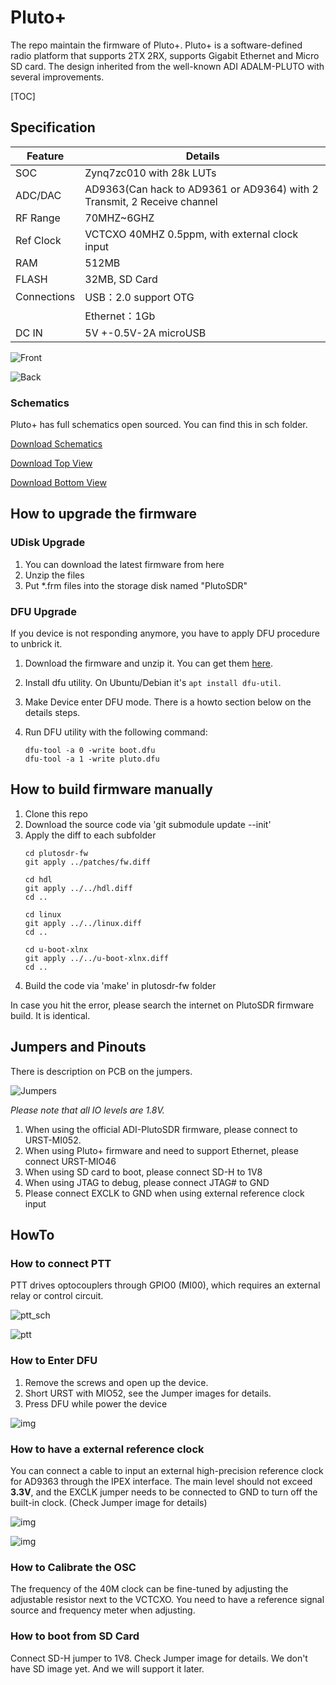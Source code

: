 # Pluto+
The repo maintain the firmware of Pluto+. Pluto+ is a software-defined radio platform that supports 2TX 2RX, supports Gigabit Ethernet and Micro SD card. The design inherited from the well-known ADI ADALM-PLUTO with several improvements.

[TOC]

## Specification

| Feature     | Details                                                      |
| ----------- | ------------------------------------------------------------ |
| SOC         | Zynq7zc010 with 28k LUTs                                     |
| ADC/DAC     | AD9363(Can hack to AD9361 or AD9364)  with 2 Transmit, 2 Receive channel |
| RF Range    | 70MHZ~6GHZ                                                   |
| Ref Clock   | VCTCXO 40MHZ 0.5ppm, with external clock input               |
| RAM         | 512MB                                                        |
| FLASH       | 32MB, SD Card                                                |
| Connections | USB：2.0  support OTG                                        |
|             | Ethernet：1Gb                                                |
| DC IN       | 5V +-0.5V-2A microUSB                                        |

![Front](./images/clip_image002.jpg)

![Back](./images/clip_image003.jpg)

### Schematics

Pluto+ has full schematics open sourced. You can find this in sch folder.

[Download Schematics](./sch/PLUTOX_SDR-V1.0-20201212.pdf)

[Download Top View](./sch/Top.pdf)

[Download Bottom View](./sch/Bottom.pdf)

## How to upgrade the firmware

### UDisk Upgrade

1. You can download the latest firmware from here
2. Unzip the files
3. Put *.frm files into the storage disk named "PlutoSDR"

### DFU Upgrade
If you device is not responding anymore, you have to apply DFU procedure to unbrick it.
1. Download the firmware and unzip it. You can get them [here](https://github.com/analogdevicesinc/plutosdr-fw/).

2. Install dfu utility. On Ubuntu/Debian it's `apt install dfu-util`.

5. Make Device enter DFU mode. There is a howto section below on the details steps.
   
4. Run DFU utility with the following command:

   ```
   dfu-tool -a 0 -write boot.dfu
   dfu-tool -a 1 -write pluto.dfu
   ```

## How to build firmware manually
1. Clone this repo
2. Download the source code via 'git submodule update --init'
3. Apply the diff to each subfolder
   ```
   cd plutosdr-fw
   git apply ../patches/fw.diff
   
   cd hdl
   git apply ../../hdl.diff
   cd ..
   
   cd linux
   git apply ../../linux.diff
   cd ..
   
   cd u-boot-xlnx
   git apply ../../u-boot-xlnx.diff
   cd ..
   
   ```
4. Build the code via 'make' in plutosdr-fw folder

In case you hit the error, please search the internet on PlutoSDR firmware build. It is identical.

## Jumpers and Pinouts

There is description on PCB on the jumpers.

![Jumpers](./images/jumpers.jpg)

*Please note that all IO levels are 1.8V.*

1. When using the official ADI-PlutoSDR firmware, please connect to URST-MI052.
2. When using Pluto+ firmware and need to support Ethernet, please connect URST-MIO46
3. When using SD card to boot, please connect SD-H to 1V8
4. When using JTAG to debug, please connect JTAG# to GND
5. Please connect EXCLK to GND when using external reference clock input

## HowTo

### How to connect PTT

PTT drives optocouplers through GPIO0 (MI00), which requires an external relay or control circuit.

![ptt_sch](./images/PTT_SCH.jpg)

![ptt](./images/ptt.jpg)

### How to Enter DFU

1. Remove the screws and open up the device.
2. Short URST with MIO52, see the Jumper images for details.
3. Press DFU while power the device

![img](./images/dfu.jpg)

### How to have a external reference clock

You can connect a cable to input an external high-precision reference clock for AD9363 through the IPEX interface.
The main level should not exceed **3.3V**, and the EXCLK jumper needs to be connected to GND to turn off the built-in clock. (Check Jumper image for details)

![img](./images/ref.jpg)

![img](./images/ref_sch.jpg)

### How to Calibrate the OSC

The frequency of the 40M clock can be fine-tuned by adjusting the adjustable resistor next to the VCTCXO. You need to have a reference signal source and frequency meter when adjusting.

### How to boot from SD Card

Connect SD-H jumper to 1V8. Check Jumper image for details. We don't have SD image yet. And we will support it later.